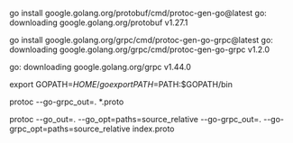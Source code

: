 go install google.golang.org/protobuf/cmd/protoc-gen-go@latest
go: downloading google.golang.org/protobuf v1.27.1

go install google.golang.org/grpc/cmd/protoc-gen-go-grpc@latest
go: downloading google.golang.org/grpc/cmd/protoc-gen-go-grpc v1.2.0

go: downloading google.golang.org/grpc v1.44.0

export GOPATH=$HOME/go
export PATH=$PATH:$GOPATH/bin

protoc --go-grpc_out=. *.proto

protoc --go_out=. --go_opt=paths=source_relative     --go-grpc_out=. --go-grpc_opt=paths=source_relative     index.proto